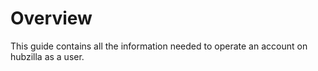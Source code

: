 # Overview

This guide contains all the information needed to operate an account on hubzilla as a user. 
